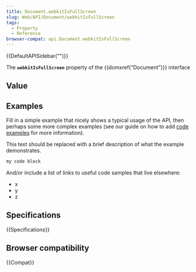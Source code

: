 ```yaml
---
title: Document.webkitIsFullScreen
slug: Web/API/Document/webkitIsFullScreen
tags:
  - Property
  - Reference
browser-compat: api.Document.webkitIsFullScreen
---
```

{{DefaultAPISidebar("")}}

The **`webkitIsFullScreen`** property of the {{domxref("Document")}} interface 

## Value



## Examples

Fill in a simple example that nicely shows a typical usage of the API, then perhaps some more complex examples (see our guide on how to add [code examples](/en-US/docs/MDN/Contribute/Structures/Code_examples) for more information).

This text should be replaced with a brief description of what the example demonstrates.

```js
my code block
```

And/or include a list of links to useful code samples that live elsewhere:

*   x
*   y
*   z

## Specifications

{{Specifications}}

## Browser compatibility

{{Compat}}


